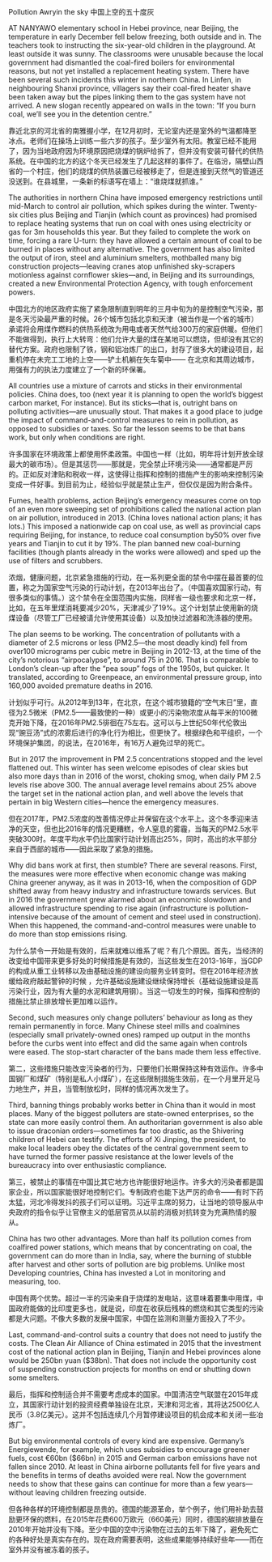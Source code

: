 
Pollution
Awryin the sky
中国上空的五十度灰
 
AT NANYAWO elementary school in Hebei province, near Beijing, the temperature in early December fell below freezing, both outside and in. The teachers took to instructing the six-year-old children in the playground. At least outside it was sunny. The classrooms were unusable because the local government had dismantled the coal-fired boilers for environmental reasons, but not yet installed a replacement heating system. There have been several such incidents this winter in
northern China. In Linfen, in neighbouring Shanxi province, villagers say their coal-fired heater shave been taken away but the pipes linking them to the gas system have not arrived. A new slogan recently appeared on walls in the town: “If you burn coal, we’ll see you in the detention centre.”

靠近北京的河北省的南雅握小学，在12月初时，无论室内还是室外的气温都降至冰点。老师们在操场上训练一些六岁的孩子。至少室外有太阳。教室已经不能用了，因为当地政府因为环境原因把烧煤的锅炉给拆了，但并没有安装可替代的供热系统。在中国的北方的这个冬天已经发生了几起这样的事件了。在临汾，隔壁山西省的一个村庄，他们的烧煤的供热装置已经被移走了，但是连接到天然气的管道还没送到。在县城里，一条新的标语写在墙上：“谁烧煤就抓谁。”

The authorities in northern China have imposed emergency restrictions until mid-March to control air pollution, which spikes during the winter. Twenty-six cities plus Beijing and Tianjin (which count as provinces) had promised to replace heating systems that run on coal with ones using electricity or gas for 3m households this year. But they failed to complete the work on time, forcing a rare U-turn: they have allowed a certain amount of coal to be burned in places without any alternative. The government has also limited the output of iron, steel and aluminium smelters, mothballed many big construction projects—leaving cranes atop unfinished sky-scrapers motionless against cornflower skies—and, in Beijing and its surroundings, created a new Environmental Protection Agency, with tough enforcement powers.

 中国北方的地区政府实施了紧急限制直到明年的三月中旬为的是控制空气污染，那是冬天污染最严重的时候。26个城市包括北京和天津（被当作是一个省的城市）承诺将会用煤作燃料的供热系统改为用电或者天然气给300万的家庭供暖。但他们不能做得到，执行上大转弯：他们允许大量的煤在某地可以燃烧，但却没有其它的替代方案。政府也限制了铁，钢和铝冶炼厂的出口，封存了很多大的建设项目，起重机停在未完工工地的上空——铲土机躺在矢车菊中—— 在北京和其周边城市，用强有力的执法力度建立了一个新的环保署。
 
All countries use a mixture of carrots and sticks in their environmental policies. China does, too (next year it is planning to open the world’s biggest carbon market, For instance). But its sticks—that is, outright bans on polluting activities—are unusually stout. That makes it a good place to judge the impact of command-and-control measures to rein in pollution, as opposed to subsidies or taxes. So far the lesson seems to be that bans work, but only when conditions are right.

 许多国家在环境政策上都使用怀柔政策。中国也一样（比如，明年将计划开放全球最大的碳市场）。但是其惩罚——那就是，完全禁止环境污染——通常都是严厉的。正如反对津贴和税收一样，这使得让指挥和控制的措施产生的影响来控制污染变成一件好事。到目前为止，经验似乎就是禁止生产，但仅仅是因为附合条件。

Fumes, health problems, action Beijing’s emergency measures come on top of an even more sweeping set of prohibitions called the national action plan on air pollution, introduced in 2013. (China loves national action plans; it has lots.) This imposed a nationwide cap on coal use, as well as provincial caps requiring Beijing, for instance, to reduce coal consumption by50% over five years and Tianjin to cut it by 19%. The plan banned new coal-burning facilities (though plants already in the works were allowed) and sped up the use of filters and scrubbers.

 浓烟，健康问题，北京紧急措施的行动，在一系列更全面的禁令中摆在最首要的位置，称之为国家空气污染的行动计划，在2013年出台了。（中国喜欢国家行动，有很多类似的事情。）这个禁令在全国范围内实施，同样省一级也要求和北京一样，比如，在五年里煤消耗要减少20%，天津减少了19%。这个计划禁止使用新的烧煤设备（尽管工厂已经被请允许使用其设备）以及加快过滤器和洗涤器的使用。

The plan seems to be working. The concentration of pollutants with a diameter of 2.5 microns or less (PM2.5—the most deadly kind) fell from over100 micrograms per cubic metre in Beijing in 2012-13, at the time of the city’s notorious “airpocalypse”, to around 75 in 2016. That is comparable to London’s clean-up after the “pea soup” fogs of the 1950s, but quicker. It translated, according to Greenpeace, an environmental pressure group, into 160,000 avoided premature deaths in 2016.

计划似乎可行。从2012年到13年，在北京，在这个城市狼籍的“空气末日”里，直径为2.5微米（PM2.5——最致使的一种）或更小的污染物浓度从每平米的100微克开始下降，在2016年PM2.5徘徊在75左右。这可以与上世纪50年代伦敦出现“豌豆汤”式的浓雾后进行的净化行为相比，但更快了。根据绿色和平组织，一个环境保护集团，的说法，在2016年，有16万人避免过早的死亡。

But in 2017 the improvement in PM 2.5 concentrations stopped and the level flattened out. This winter has seen welcome episodes of clear skies but also more days than in 2016 of the worst, choking smog, when daily PM 2.5 levels rise above 300. The annual average level remains about
25% above the target set in the national action plan, and well above the levels that pertain in big Western cities—hence the emergency measures.

 但在2017年，PM2.5浓度的改善情况停止并保留在这个水平上。这个冬季迎来洁净的天空，但也比2016年的情况更糟糕，令人窒息的雾霾，当每天的PM2.5水平突破300时。年度平均水平仍比国家行动计划高出25%，同时，高出的水平部分来自于西部的城市——因此采取了紧急的措施。

Why did bans work at first, then stumble? There are several reasons. First, the measures were more effective when economic change was making China greener anyway, as it was in 2013-16, when the composition of GDP shifted away from heavy industry and infrastructure towards services. But in 2016 the government grew alarmed about an economic slowdown and allowed infrastructure spending to rise again (infrastructure is pollution-intensive because of the amount of cement and steel used in construction). When this happened, the command-and-control measures were unable to do more than stop emissions rising.

 为什么禁令一开始是有效的，后来就难以维系了呢？有几个原因。首先，当经济的改变给中国带来更多好处的时候措施是有效的，当这些发生在2013-16年，当GDP的构成从重工业转移以及由基础设施的建设向服务业转变时。但在2016年经济放缓给政府敲起警钟的时候 ，允许基础设施建设继续保持增长（基础设施建设是高污染行业，因为有大量的水泥和建筑用钢）。当这一切发生的时候，指挥和控制的措施比禁止排放增长更加难以运作。
 
Second, such measures only change polluters’ behaviour as long as they remain permanently in force. Many Chinese steel mills and coalmines (especially small privately-owned ones) ramped up output in the months before the curbs went into effect and did the same again when controls were eased. The stop-start character of the bans made them less effective.

第二，这些措施只能改变污染者的行为，只要他们长期保持这种有效运作。许多中国钢厂和煤矿（特别是私人小煤矿），在这些限制措施生效前，在一个月里开足马力地生产，并且，当管制放松时，同样的情况再次发生了。
 
Third, banning things probably works better in China than it would in most places. Many of the biggest polluters are state-owned enterprises, so the state can more easily control them. An authoritarian government is also able to issue draconian orders—sometimes far too drastic, as the Shivering children of Hebei can testify. The efforts of Xi Jinping, the president, to make local leaders obey the dictates of the central government seem to have turned the former passive resistance at the lower levels of the bureaucracy into over enthusiastic compliance.

 第三，被禁止的事情在中国比其它地方也许能很好地运作。许多大的污染者都是国家企业，所以国家能很好地控制它们。专制政府也能下达严厉的命令——有时下药太猛，河北冷得发抖的孩子们可以证明。习近平主席的努力，让当地的领导服从中央政府的指令似乎让官僚主义的低层官员从以前的消极对抗转变为充满热情的服从。


China has two other advantages. More than half its pollution comes from coalfired power stations, which means that by concentrating on coal, the government can do more than in India, say, where the burning of stubble after harvest and other sorts of pollution are big problems. Unlike most Developing countries, China has invested a Lot in monitoring and measuring, too.

 中国有两个优势。超过一半的污染来自于烧煤的发电站，这意味着要集中用煤，中国政府能做的比印度更多也，就是说，印度在收获后残株的燃烧和其它类型的污染都是大问题。不像大多数的发展中国家，中国在监测和测量方面投入了不少。
 
Last, command-and-control suits a country that does not need to justify the costs. The Clean Air Alliance of China estimated in 2015 that the investment cost of the national action plan in Beijing, Tianjin and Hebei provinces alone would be 250bn yuan ($38bn). That does not include the opportunity cost of suspending construction projects for months on end or shutting down some smelters.

 最后，指挥和控制适合并不需要考虑成本的国家。中国清洁空气联盟在2015年成立，其国家行动计划的投资经费单独设在北京，天津和河北省，其将达2500亿人民币（3.8亿美元）。这并不包括连续几个月暂停建设项目的机会成本和关闭一些冶炼厂。
 
But big environmental controls of every kind are expensive. Germany’s Energiewende, for example, which uses subsidies to encourage greener fuels, cost €60bn ($66bn) in 2015 and German carbon emissions have not fallen since 2010. At least in China airborne pollutants fell for five years and the benefits in terms of deaths avoided were real. Now the government needs to show that these gains can continue for more than a few years—without leaving children freezing outside.

但各种各样的环境控制都是昂贵的。德国的能源革命，举个例子，他们用补助去鼓励更环保的燃料，在2015年花费600万欧元（660美元）同时，德国的碳排放量在2010年开始并没有下降。至少中国的空中污染物在过去的五年下降了，避免死亡的各种好处是真实存在的。现在政府需要表明，这些成果能够持续好些年——而在室外并没有被冻着的孩子。

